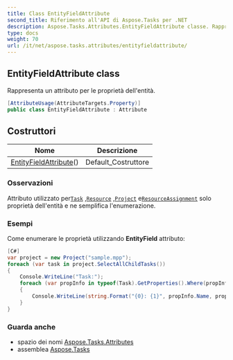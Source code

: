 ```yaml
---
title: Class EntityFieldAttribute
second_title: Riferimento all'API di Aspose.Tasks per .NET
description: Aspose.Tasks.Attributes.EntityFieldAttribute classe. Rappresenta un attributo per le proprietà dellentità.
type: docs
weight: 70
url: /it/net/aspose.tasks.attributes/entityfieldattribute/
---
```

## EntityFieldAttribute class

Rappresenta un attributo per le proprietà dell'entità.

```csharp
[AttributeUsage(AttributeTargets.Property)]
public class EntityFieldAttribute : Attribute
```

## Costruttori

| Nome | Descrizione |
| --- | --- |
| [EntityFieldAttribute](entityfieldattribute/)() | Default_Costruttore |

### Osservazioni

Attributo utilizzato per[`Task`](../../aspose.tasks/task/) ,[`Resource`](../../aspose.tasks/resource/) ,[`Project`](../../aspose.tasks/project/) e[`ResourceAssignment`](../../aspose.tasks/resourceassignment/) solo proprietà dell'entità e ne semplifica l'enumerazione.

### Esempi

Come enumerare le proprietà utilizzando **EntityField** attributo:

```csharp
[C#]
var project = new Project("sample.mpp");
foreach (var task in project.SelectAllChildTasks())
{
    Console.WriteLine("Task:");
    foreach (var propInfo in typeof(Task).GetProperties().Where(propInfo => propInfo.GetCustomAttribute{Attributes.EntityFieldAttribute}() != null))
    {
        Console.WriteLine(string.Format("{0}: {1}", propInfo.Name, propInfo.GetValue(task)));
    }
}
```

### Guarda anche

* spazio dei nomi [Aspose.Tasks.Attributes](../../aspose.tasks.attributes/)
* assemblea [Aspose.Tasks](../../)


